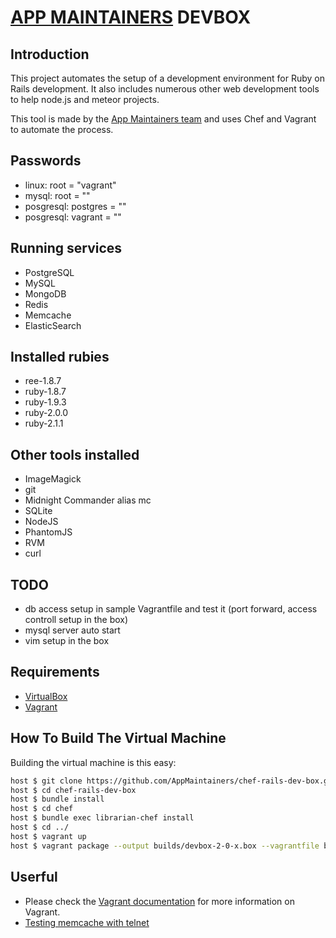 # [APP MAINTAINERS](http://AppMaintainers.com) DEVBOX

## Introduction
This project automates the setup of a development environment for Ruby on Rails development. It also includes numerous other web development tools to help node.js and meteor projects.

This tool is made by the [App Maintainers team](http://AppMaintainers.com) and uses Chef and Vagrant to automate the process.

## Passwords
- linux: root = "vagrant"
- mysql: root = ""
- posgresql: postgres = ""
- posgresql: vagrant = ""

## Running services
- PostgreSQL
- MySQL
- MongoDB
- Redis
- Memcache
- ElasticSearch

## Installed rubies
- ree-1.8.7
- ruby-1.8.7
- ruby-1.9.3
- ruby-2.0.0
- ruby-2.1.1
 
## Other tools installed
- ImageMagick
- git
- Midnight Commander alias mc
- SQLite
- NodeJS
- PhantomJS
- RVM
- curl

## TODO
- db access setup in sample Vagrantfile and test it (port forward, access controll setup in the box)
- mysql server auto start
- vim setup in the box

## Requirements

* [VirtualBox](https://www.virtualbox.org)
* [Vagrant](http://vagrantup.com)

## How To Build The Virtual Machine

Building the virtual machine is this easy:

```zsh
host $ git clone https://github.com/AppMaintainers/chef-rails-dev-box.git
host $ cd chef-rails-dev-box
host $ bundle install
host $ cd chef
host $ bundle exec librarian-chef install
host $ cd ../
host $ vagrant up
host $ vagrant package --output builds/devbox-2-0-x.box --vagrantfile builds/Vagrantfile
```

## Userful
- Please check the [Vagrant documentation](http://vagrantup.com/v1/docs/index.html) for more information on Vagrant.
- [Testing memcache with telnet](https://wincent.com/wiki/testing_memcached_with_telnet)
